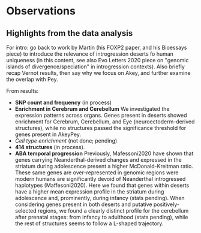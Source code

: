 # Observations
## Highlights from the data analysis

For intro: go back to work by Martin (his FOXP2 paper, and his Bioessays piece) to introduce the relevance of introgression deserts fo human uniqueness (in this content, see also Evo Letters 2020 piece on "genomic islands of divergence/speciation" in introgression contexts). Also briefly recap Vernot results, then say why we focus on Akey, and further examine the overlap with Pey.

From results:

- **SNP count and frequency** (in process)
- **Enrichment in Cerebrum and Cerebellum** We investigated the expression patterns across organs. Genes present in deserts showed enrichment for Cerebrum, Cerebellum, and Eye (neuroectoderm-derived structures), while no structures passed the significance threshold for genes present in AkeyPey.
- *Cell type enrichment* (not done; pending)
- **414 structures** (in process).
- **ABA temporal progression**  Previously, Mafessoni2020 have shown that genes carrying Neanderthal-derived changes and expressed in the striatum during adolescence present a higher McDonald-Kreitman ratio. These same genes are over-represented in genomic regions were modern humans are significantly devoid of Neanderthal introgressed haplotypes (Maffesoni2020). Here we found that genes within deserts have a higher mean expression profile in the striatum during adolescence and, prominently, during infancy (stats pending). When considering genes present in both deserts and putative positively-selected regions, we found a clearly distinct profile for the cerebellum after prenatal stages: from infancy to adulthood (stats pending), while the rest of structures seems to follow a L-shaped trajectory.
